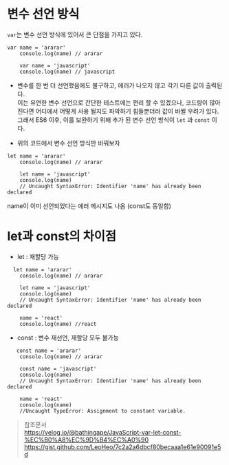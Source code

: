 # 변수 선언 방식
```var```는 변수 선언 방식에 있어서 큰 단점을 가지고 있다.
```
var name = 'ararar'
    console.log(name) // ararar

    var name = 'javascript'
    console.log(name) // javascript
```
* 변수를 한 번 더 선언했음에도 불구하고, 에러가 나오지 않고 각기 다른 값이 출력된다.   
이는 유연한 변수 선언으로 간단한 테스트에는 편리 할 수 있겠으나, 코드량이 많아 진다면 어디에서 어떻게 사용 될지도 파악하기 힘들뿐더러 값이 바뀔 우려가 있다.   
그래서 ES6 이후, 이를 보완하기 위해 추가 된 변수 선언 방식이 ```let``` 과 ```const``` 이다.

* 위의 코드에서 변수 선언 방식만 바꿔보자
```
let name = 'ararar'
    console.log(name) // ararar

    let name = 'javascript'
    console.log(name) 
    // Uncaught SyntaxError: Identifier 'name' has already been declared
```
name이 이미 선언되었다는 에러 메시지도 나옴 (const도 동일함)

# let과 const의 차이점
* let : 재할당 가능
```
  let name = 'ararar'
    console.log(name) // ararar

    let name = 'javascript'
    console.log(name) 
    // Uncaught SyntaxError: Identifier 'name' has already been declared

    name = 'react'
    console.log(name) //react
```

* const : 변수 재선언, 재할당 모두 불가능
```
   const name = 'ararar'
    console.log(name) // ararar

    const name = 'javascript'
    console.log(name) 
    // Uncaught SyntaxError: Identifier 'name' has already been declared

    name = 'react'
    console.log(name) 
    //Uncaught TypeError: Assignment to constant variable.
```

> 참조문서   
https://velog.io/@bathingape/JavaScript-var-let-const-%EC%B0%A8%EC%9D%B4%EC%A0%90   
https://gist.github.com/LeoHeo/7c2a2a6dbcf80becaaa1e61e90091e5d
